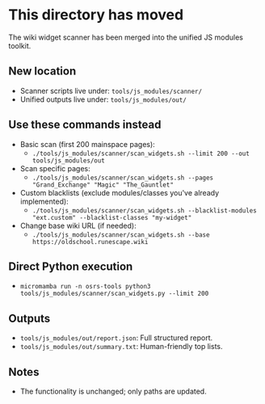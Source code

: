 This directory has moved
========================

The wiki widget scanner has been merged into the unified JS modules toolkit.

New location
------------
- Scanner scripts live under: `tools/js_modules/scanner/`
- Unified outputs live under: `tools/js_modules/out/`

Use these commands instead
--------------------------
- Basic scan (first 200 mainspace pages):
  - `./tools/js_modules/scanner/scan_widgets.sh --limit 200 --out tools/js_modules/out`
- Scan specific pages:
  - `./tools/js_modules/scanner/scan_widgets.sh --pages "Grand_Exchange" "Magic" "The_Gauntlet"`
- Custom blacklists (exclude modules/classes you've already implemented):
  - `./tools/js_modules/scanner/scan_widgets.sh --blacklist-modules "ext.custom" --blacklist-classes "my-widget"`
- Change base wiki URL (if needed):
  - `./tools/js_modules/scanner/scan_widgets.sh --base https://oldschool.runescape.wiki`

Direct Python execution
-----------------------
- `micromamba run -n osrs-tools python3 tools/js_modules/scanner/scan_widgets.py --limit 200`

Outputs
-------
- `tools/js_modules/out/report.json`: Full structured report.
- `tools/js_modules/out/summary.txt`: Human-friendly top lists.

Notes
-----
- The functionality is unchanged; only paths are updated.
